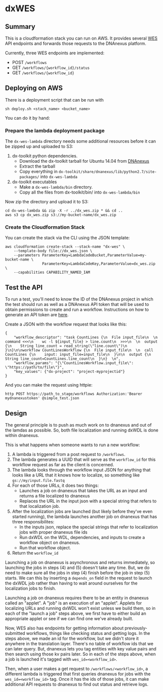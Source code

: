 # dxWES

## Summary

This is a cloudformation stack you can run on AWS. It provides several
[WES](https://github.com/ga4gh/workflow-execution-schemas) API endpoints and forwards those
requests to the DNAnexus platform.

Currently, three WES endpoints are implemented:

- POST `/workflows`
- GET `/workflows/{workflow_id}/status`
- GET `/workflows/{workflow_id}`

## Deploying on AWS

There is a deployment script that can be run with

```
sh deploy.sh <stack_name> <bucket_name>
```

You can do it by hand:

### Prepare the lambda deployment package

The `dx-wes-lambda` directory needs some additional resources before it can be
zipped up and uploaded to S3:

1. dx-toolkit python dependencies.
    - Download the dx-toolkit tarball for Ubuntu 14.04 from
[DNAnexus](https://wiki.dnanexus.com/downloads)
    - Extract the tarball
    - Copy everything in `dx-toolkit/share/dnanexus/lib/python2.7/site-packages/` into
`dx-wes-lambda`
2. dx-toolkit executables
    - Make a `dx-wes-lambda/bin` directory.
    - Copy all the files from dx-toolkit/bin/ into `dx-wes-lambda/bin`

Now zip the directory and upload it to S3:
```
cd dx-wes-lambda && zip -X -r ../dx_wes.zip * && cd ..
aws s3 cp dx_wes.zip s3://my-bucket-name/dx_wes.zip
```

### Create the Cloudformation Stack

You can create the stack via the CLI using the JSON template:
```
aws cloudformation create-stack --stack-name "dx-wes" \
    --template-body file://dx_wes.json \
    --parameters ParameterKey=LambdaCodeBucket,ParameterValue=my-bucket-name \
                 ParameterKey=LambdaCodeKey,ParameterValue=dx_wes.zip \
    --capabilities CAPABILITY_NAMED_IAM
```

## Test the API

To run a test, you'll need to know the ID of the DNAnexus project in which the
test should run as well as a DNAnexus API token that will be used to obtain
permissions to create and run a workflow. Instructions on how to generate an
API token are
[here](https://wiki.dnanexus.com/Command-Line-Client/Login-and-Logout#Generating-an-authentication-token).

Create a JSON with the workflow request that looks like this:

```
{
    "workflow_descriptor": "task CountLines {\n  File input_file\n  \n  command <<<\n    wc -l ${input_file} > line.count\n  >>>\n  \n  output {\n    String line_count = read_string(\"line.count\")\n  }\n}\n\nworkflow CountLinesWorkflow {\n  File input_file\n  \n  call CountLines {\n    input: input_file=input_file\n  }\n\n  output {\n    String line_count=CountLines.line_count\n  }\n}  \n",
    "workflow_params": "{\"CountLinesWorkflow.input_file\": \"https://path/to/file\"}",
    "key_values": {"dx-project": "project-myprojectid"}
}
```

And you can make the request using httpie:
```
http POST https://path_to_stage/workflows Authorization:'Bearer mydnanexustoken' @simple_test.json
```

## Design

The general principle is to push as much work on to dnanexus and out of the
lamdas as possible. So, both file localization and running dxWDL is done
within dnanexus.

This is what happens when someone wants to run a new workflow:

1. A lambda is triggered from a post request to `/workflows`.
2. The lambda generates a UUID that will serve as the `workflow_id` for this
   workflow request as far as the client is concerned.
3. The lambda looks through the workflow input JSON for anything that looks
   like a URL that it knows how to localize, so something like
   `gs://my/input.file.fastq`
4. For each of those URLs, it does two things:
    - Launches a job on dnanexus that takes the URL as an input and returns a
      file localized to dnanexus
    - Replaces the URL in the input json with a special string that refers to
      that localization job.
5. After the localization jobs are launched (but likely before they've even
   started running), the lambda launches another job on dnanexus that has
   three responsibilites:
    - In the inputs json, replace the special strings that refer to
      localization jobs with proper dnanexus file ids
    - Run dxWDL on the WDL, dependencies, and inputs to create a workflow
      object on dnanexus.
    - Run that workflow object.
6. Return the `workflow_id`

Launching a job on dnanexus is asynchronous and returns immediately, so
launching the jobs in steps (4) and (5) doesn't take any time. But, we do need
to make sure all the jobs in step (4) finish before the job in step (5) starts.
We can this by inserting a `depends_on` field in the request to launch the
dxWDL job rather than having to wait around ourselves for the localization jobs
to finish.

Launching a job on dnanexus requires there to be an entity in dnanexus called
an "applet". A "job" is an execution of an "applet". Applets for localizing
URLs and running dxWDL won't exist unless we build them, so in each of the
"launch a job" steps above, we first have to either build an appropriate applet
or see if we can find one we've already built.

Now, WES also has endpoints for getting information about previously-submitted
workflows, things like checking status and getting logs. In the steps above, we
made an id for the workflow, but we didn't store it anywhere in the translation
layer. There's no table of workflow ids that we can later query. But, dnanexus
lets you tag entities with key value pairs and then search using those kv pairs
later. So in each of the steps above, when a job is launched it's tagged with
`wes_id=<workflow_id>`.

Then, when a user makes a get request to `/workflows/<workflow_id>`, a
different lambda is triggered that first queries dnanexus for jobs with the
`wes_id=<workflow_id>` tag. Once it has the ids of those jobs, it can make
additional API requests to dnanexus to find out status and retrieve logs.
